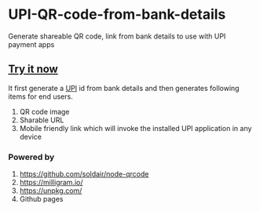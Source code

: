 # UPI-QR-code-from-bank-details
Generate shareable QR code, link from bank details to use with UPI payment apps

## [Try it now](https://harish2704.github.io/UPI-qr-gen/)

It first generate a [UPI](https://www.npci.org.in/what-we-do/upi/product-overview) id from bank details and then generates following items for end users.

1. QR code image
2. Sharable URL
3. Mobile friendly link which will invoke the installed UPI application in any device

### Powered by

1. https://github.com/soldair/node-qrcode
2. https://milligram.io/
3. https://unpkg.com/
4. Github pages
